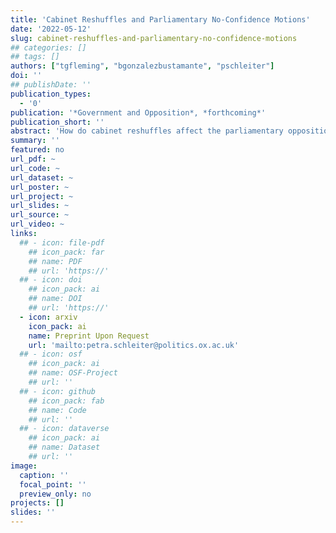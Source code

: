 ```yaml
---
title: 'Cabinet Reshuffles and Parliamentary No‑Confidence Motions'
date: '2022-05-12'
slug: cabinet-reshuffles-and-parliamentary-no‑confidence-motions
## categories: []
## tags: []
authors: ["tgfleming", "bgonzalezbustamante", "pschleiter"]
doi: ''
## publishDate: ''
publication_types:
  - '0'
publication: '*Government and Opposition*, *forthcoming*'
publication_short: ''
abstract: 'How do cabinet reshuffles affect the parliamentary opposition’s use of no-confidence motions in the government? Opposition parties employ no-confidence motions as electoral signals to highlight government incompetence, and to position themselves as a government in waiting. We argue that cabinet reshuffles - by which prime ministers respond to policy failures, scandals, poor ministerial performance, and disloyalty - present an opportunity for the opposition to deploy no-confidence motions to this end. The incentives for this strategy, however, are contingent on the nature of the party system and are greatest where party system concentration positions a single opposition party as the alternative to the government and sole beneficiary of a no-confidence vote. We test this expectation using a multilevel modelling approach applied to data on reshuffles in 316 governments and sixteen parliamentary democracies, and find support for our expectation: Cabinet reshuffles raise the probability of no-confidence motions conditional on party system concentration.'
summary: ''
featured: no
url_pdf: ~
url_code: ~
url_dataset: ~
url_poster: ~
url_project: ~
url_slides: ~
url_source: ~
url_video: ~
links:
  ## - icon: file-pdf
    ## icon_pack: far
    ## name: PDF
    ## url: 'https://'
  ## - icon: doi
    ## icon_pack: ai
    ## name: DOI
    ## url: 'https://'
  - icon: arxiv
    icon_pack: ai
    name: Preprint Upon Request
    url: 'mailto:petra.schleiter@politics.ox.ac.uk'
  ## - icon: osf
    ## icon_pack: ai
    ## name: OSF-Project
    ## url: ''
  ## - icon: github
    ## icon_pack: fab
    ## name: Code
    ## url: ''
  ## - icon: dataverse
    ## icon_pack: ai
    ## name: Dataset
    ## url: ''
image:
  caption: ''
  focal_point: ''
  preview_only: no
projects: []
slides: ''
---
```

